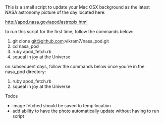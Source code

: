 This is a small script to update your Mac OSX background as the latest NASA astronomy picture of the day located here:

http://apod.nasa.gov/apod/astropix.html

to run this script for the first time, follow the commands below:

1) git clone git@github.com:vikram7/nasa_pod.git
2) cd nasa_pod
2) ruby apod_fetch.rb
3) squeal in joy at the Universe

on subsequent days, follow the commands below once you're in the nasa_pod directory:
1) ruby apod_fetch.rb
2) squeal in joy at the Universe

Todos
-  image fetched should be saved to temp location
-  add ability to have the photo automatically update without having to run script
